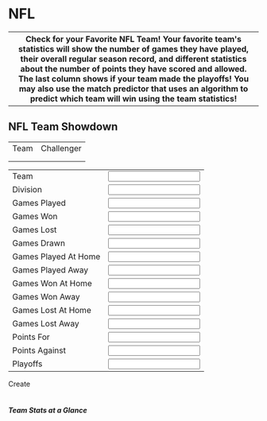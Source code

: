 # NFL

<html>
<body>

<table style="width:100%" id="table">
  <tr>
    <th>Check for your Favorite NFL Team! Your favorite team's statistics will show the number of games they have played, their overall regular season record, and different statistics about the number of points they have scored and allowed. The last column shows if your team made the playoffs! You may also use the match predictor that uses an algorithm to predict which team will win using the team statistics!</th>
  </tr>
</table>
<h2>NFL Team Showdown</h2>
<div class="card-body">
    <p id="result"></p>
    <p class="card-text">
        <script>
            const team1Vals = {};
            const team2Vals = {};
            const resultContainer = document.getElementById("result");
            // prepare URL's to allow easy switch from deployment and localhost
            const url = "https://fnvs.duckdns.org/api/nflteam"
            //const url = "https://flask.nighthawkcodingsociety.com/api/users"
            const create_fetch = url + '/create';
            const read_fetch = url + '/';
            function load() {
                // prepare fetch options
                const read_options = {
                method: 'GET', // *GET, POST, PUT, DELETE, etc.
                mode: 'cors', // no-cors, *cors, same-origin
                cache: 'default', // *default, no-cache, reload, force-cache, only-if-cached
                credentials: 'omit', // include, *same-origin, omit
                headers: {
                    'Content-Type': 'application/json'
                },
                };     // fetch the data from API
                fetch(read_fetch, read_options)
                // response is a RESTful "promise" on any successful fetch
                .then(response => {
                    // check for response errors
                    if (response.status !== 200) {
                        const errorMsg = 'Database read error: ' + response.status;
                        console.log(errorMsg);
                        const tr = document.createElement("tr");
                        const td = document.createElement("td");
                        td.innerHTML = errorMsg;
                        tr.appendChild(td);
                        return;
                    }
                    // valid response will have json data
                    response.json().then(teams => {
                        console.log(teams);
                        let team1Select = "<select name='team1_name' id='team1_name' onchange='showTeam1Stats()' onfocus='showTeam1Stats()'><option value=''>Select Team</option>";
                        let team2Select = "<select name='team2_name' id='team2_name' onchange='showTeam2Stats()' onfocus='showTeam2Stats()'><option value=''>Select Challenger</option>";
                        let text = "<table border='1' style='border-collapse: separate;'><tr><th>Team</th><th>Division</th><th>Games Played</th><th>Games Won</th><th>Games Lost</th><th>Games Drawn</th><th>Games Played At Home</th><th>Games Played Away</th><th>Games Won At Home</th><th>Games Won Away</th><th>Games Lost At Home</th><th>Games Lost Away</th><th>Points For</th><th>Points Against</th><th>Playoffs</th></tr>"
                        for (let team in teams) {
                            team1Select+= "<option value='"+teams[team].team+"'>"+teams[team].team+"</option>";
                            team2Select+= "<option value='"+teams[team].team+"'>"+teams[team].team+"</option>";
                            text += "<tr><td>" + teams[team].team + "</td><td>" + teams[team].division + "</td><td>" + teams[team].gamesplayed + "</td><td>" + teams[team].gameswon + "</td><td>" + teams[team].gameslost + "</td><td>" + teams[team].gamesdrawn + "</td><td>" + teams[team].gamesplayedathome + "</td><td>" + teams[team].gamesplayedaway + "</td><td>" + teams[team].gameswonathome + "</td><td>" + teams[team].gameswonaway + "</td><td>" + teams[team].gameslostathome + "</td><td>" + teams[team].gameslostaway + "</td><td>" + teams[team].pointsfor + "</td><td>" + teams[team].pointsagainst + "</td><td>" + teams[team].playoffs + "</td></tr>";
                        }
                        text += "</table>";
                        team1Select+= "</select>";
                        team2Select+= "</select>";
                        document.getElementById("team1").innerHTML = team1Select;
                        document.getElementById("team2").innerHTML = team2Select;
                        document.getElementById("demo").innerHTML = text;
                    })
                }) 
                // catch fetch errors (ie ACCESS to server blocked)
                .catch(err => {
                console.error(err);
                const tr = document.createElement("tr");
                const td = document.createElement("td");
                td.innerHTML = err;
                tr.appendChild(td);
                resultContainer.appendChild(tr);
                });
            }
            function showStats(teamName, statId) {
                // prepare fetch options
                const read_options = {
                    method: 'GET', // *GET, POST, PUT, DELETE, etc.
                    mode: 'cors', // no-cors, *cors, same-origin
                    cache: 'default', // *default, no-cache, reload, force-cache, only-if-cached
                    credentials: 'omit', // include, *same-origin, omit
                    headers: {
                        'Content-Type': 'application/json'
                    },
                };     // fetch the data from API
                let read_fetch_team = read_fetch + '?name='+teamName;
                fetch(read_fetch_team, read_options)
                // response is a RESTful "promise" on any successful fetch
                    .then(response => {
                        // check for response errors
                        if (response.status !== 200) {
                            const errorMsg = 'Database read error: ' + response.status;
                            console.log(errorMsg);
                            const tr = document.createElement("tr");
                            const td = document.createElement("td");
                            td.innerHTML = errorMsg;
                            tr.appendChild(td);
                            return;
                        }
                        // valid response will have json data
                        response.json().then(team => {
                            console.log(team);
                                let text = "<table border='1' style='border-collapse: separate;'><tr><th>Team</th><td>" + team.team + "</td></tr><tr><th>Division</th><td>" + team.division + "</td></tr><tr><th>Games Played</th><td>" + team.gamesplayed + "</td></tr><tr><th>Games Won</th><td>" + team.gameswon + "</td></tr><tr><th>Games Lost</th><td>" + team.gameslost + "</td></tr><tr><th>Games Drawn</th><td>" + team.gamesdrawn + "</td></tr><tr><th>Games Played At Home</th><td>" + team.gamesplayedathome + "</td></tr><tr><th>Games Played Away</th><td>" + team.gamesplayedaway + "</td></tr><tr><th>Games Won At Home</th><td>" + team.gameswonathome + "</td></tr><tr><th>Games Won Away</th><td>" + team.gameswonaway + "</td></tr><tr><th>Games Lost At Home</th><td>" + team.gameslostathome + "</td></tr><tr><th>Games Lost Away</th><td>" + team.gameslostaway + "</td></tr><tr><th>Points For</th><td>" + team.pointsfor + "</td></tr><tr><th>Points Against</th><td>" + team.pointsagainst + "</td></tr><tr><th>Playoffs</th><td>" + team.playoffs + "</td></tr></table>";
                            document.getElementById(statId).innerHTML = text;
                            if (statId == "team1_stats"){
                                team1Vals["team"] = team.team;
                                team1Vals["gameswon"] = team.gameswon;
                                team1Vals["pointsfor"] = team.pointsfor;
                                team1Vals["pointsagainst"] = team.pointsagainst;
                                team1Vals["playoffs"] = team.playoffs;                
                            } else if (statId == "team2_stats"){
                                team2Vals["team"] = team.team;
                                team2Vals["gameswon"] = team.gameswon;
                                team2Vals["pointsfor"] = team.pointsfor;
                                team2Vals["pointsagainst"] = team.pointsagainst;
                                team2Vals["playoffs"] = team.playoffs;
                            }
                            compareTeams();
                        })
                    }) 
                // catch fetch errors (ie ACCESS to server blocked)
                .catch(err => {
                    console.error(err);
                    const tr = document.createElement("tr");
                    const td = document.createElement("td");
                    td.innerHTML = err;
                    tr.appendChild(td);
                    resultContainer.appendChild(tr);
                });
            }
            function compareTeams(){
                let challenger_points = 0;
                if (!team2Vals.team || !team1Vals.team){
                    document.getElementById("result").innerHTML="";
                    return;
                }
                if (team2Vals.gameswon > team1Vals.gameswon)
                    challenger_points++;
                else if (team2Vals.gameswon < team1Vals.gameswon)
                    challenger_points--;
                if (team2Vals.pointsfor > team1Vals.pointsfor)
                    challenger_points++;
                else if (team2Vals.pointsfor < team1Vals.pointsfor)
                    challenger_points--;
                if (team2Vals.pointsagainst < team1Vals.pointsagainst)
                    challenger_points++;
                else if (team2Vals.pointsagainst > team1Vals.pointsagainst)
                    challenger_points--;
                if (team2Vals.playoffs == "Yes")
                    challenger_points++;
                if (team1Vals.playoffs == "Yes")
                    challenger_points--;
                if (challenger_points > 0)
                    document.getElementById("result").innerHTML = team2Vals.team + " has better chances of winning over "+team1Vals.team;
                else if (challenger_points < 0)
                    document.getElementById("result").innerHTML = team1Vals.team + " has better chances of winning over "+team2Vals.team;
                else if (challenger_points == 0)
                    document.getElementById("result").innerHTML = team2Vals.team + " has same chances of winning as "+team1Vals.team;
            }
            function showTeam1Stats(){
                console.debug("inside showTeam2Stats()");
                var e = document.getElementById("team1_name");
                var value = e.value;
                var text = e.options[e.selectedIndex].text;
                if (text != "Select Team"){
                    console.log("Team1:"+text);
                    showStats(text, "team1_stats");
                } else {
                    document.getElementById("team1_stats").innerHTML = "";
                    team1Vals["team"] = "";
                    document.getElementById("result").innerHTML="";
                }
            }
            function showTeam2Stats(){
                console.debug("inside showTeam2Stats()");
                var e = document.getElementById("team2_name");
                var value = e.value;
                var text = e.options[e.selectedIndex].text;
                if (text != "Select Challenger"){
                    console.log("Team2:"+text);
                    showStats(text, "team2_stats");
                } else {
                    document.getElementById("team2_stats").innerHTML = "";
                    team2Vals["team"] = "";
                    document.getElementById("result").innerHTML="";
                }
            }
            function createTeam() {
                var t1 = document.getElementById("t1");
                var t2 = document.getElementById("t2");
                var t3 = document.getElementById("t3");
                var t4 = document.getElementById("t4");
                var t5 = document.getElementById("t5");
                var t6 = document.getElementById("t6");
                var t7 = document.getElementById("t7");
                var t8 = document.getElementById("t8");
                var t9 = document.getElementById("t9");
                var t10 = document.getElementById("t10");
                var t11 = document.getElementById("t11");
                var t12 = document.getElementById("t12");
                var t13 = document.getElementById("t13");
                var t14 = document.getElementById("t14");
                var t15 = document.getElementById("t15");
                let reqData = "{\"division\":\""
                + t2.value 
                + "\",\"gamesdrawn\":" 
                + t5.value 
                + ",\"gameslostathome\":" 
                + t10.value 
                + ",\"gameslost\":" 
                + t15.value 
                + ",\"gameslostaway\":" 
                + t11.value 
                + ",\"gamesplayed\":" 
                + t3.value 
                + ",\"gamesplayedathome\":" 
                + t6.value 
                + ",\"gamesplayedaway\":" 
                + t7.value 
                + ",\"gameswon\":" 
                + t4.value 
                + ",\"gameswonathome\":" 
                + t8.value 
                + ",\"gameswonaway\":" 
                + t9.value 
                + "4,\"playoffs\":\"" 
                + t14.value 
                + "\",\"pointsagainst\":" 
                + t13.value 
                + ",\"pointsfor\":" 
                + t12.value 
                + ",\"team\":\"" 
                + t1.value 
                + "\"}";
                console.log(reqData);
                // prepare fetch options
                const read_options = {
                    method: 'POST', // *GET, POST, PUT, DELETE, etc.
                    mode: 'cors', // no-cors, *cors, same-origin
                    cache: 'default', // *default, no-cache, reload, force-cache, only-if-cached
                    credentials: 'omit', // include, *same-origin, omit
                    headers: {
                        'Content-Type': 'application/json'
                    },
                    body: reqData
                };     // fetch the data from API
                fetch(create_fetch, read_options)
                // response is a RESTful "promise" on any successful fetch
                .then(response => {
                    // check for response errors
                    if (response.status !== 200) {
                        const errorMsg = 'Database read error: ' + response.status;
                        console.log(errorMsg);
                        const tr = document.createElement("tr");
                        const td = document.createElement("td");
                        td.innerHTML = errorMsg;
                        tr.appendChild(td);
                        return;
                    }
                    // valid response will have json data
                    response.json().then(teams => {
                        console.log(teams);
                        load();
                        document.getElementById("team_created_message").innerHTML ="Successfully created "+t1.value+" Team";
                    })
                }) 
                // catch fetch errors (ie ACCESS to server blocked)
                .catch(err => {
                    console.error(err);
                    const tr = document.createElement("tr");
                    const td = document.createElement("td");
                    td.innerHTML = err;
                    tr.appendChild(td);
                    resultContainer.appendChild(tr);
                });
            }
            load();
        </script>
        <table width="100%">
            <tr><td>Team</td><td>Challenger</td></tr>
            <tr><td id="team1"></td><td id="team2"></td></tr>
            <tr><td id="team1_stats"></td><td id="team2_stats"></td></tr>
        </table>
        <p id="team_created_message"></p>
        <table width="100%">
            <tr><td>Team</td><td><input type="text" id="t1"></td></tr>
            <tr><td>Division</td><td><input type="text" id="t2"></td></tr>
            <tr><td>Games Played</td><td><input type="text" id="t3"></td></tr>
            <tr><td>Games Won</td><td><input type="text" id="t4"></td></tr>
            <tr><td>Games Lost</td><td><input type="text" id="t15"></td></tr>
            <tr><td>Games Drawn</td><td><input type="text" id="t5"></td></tr>
            <tr><td>Games Played At Home</td><td><input type="text" id="t6"></td></tr>
            <tr><td>Games Played Away</td><td><input type="text" id="t7"></td></tr>
            <tr><td>Games Won At Home</td><td><input type="text" id="t8"></td></tr>
            <tr><td>Games Won Away</td><td><input type="text" id="t9"></td></tr>
            <tr><td>Games Lost At Home</td><td><input type="text" id="t10"></td></tr>
            <tr><td>Games Lost Away</td><td><input type="text" id="t11"></td></tr>
            <tr><td>Points For</td><td><input type="text" id="t12"></td></tr>
            <tr><td>Points Against</td><td><input type="text" id="t13"></td></tr>
            <tr><td>Playoffs</td><td><input type="text" id="t14"></td></tr>            
        </table>
        <a onclick="createTeam()" class="btn btn-primary">Create</a>
        <br><br>
        <h5 class="card-title">Team Stats at a Glance</h5>
        <p id="demo"></p>
    </p>
    
</div>